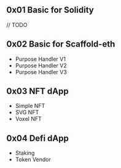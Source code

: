 ## 0x01 Basic for Solidity

// TODO

## 0x02 Basic for Scaffold-eth

* Purpose Handler V1
* Purpose Handler V2
* Purpose Handler V3

## 0x03 NFT dApp

* Simple NFT
* SVG NFT
* Voxel NFT

## 0x04 Defi dApp

* Staking
* Token Vendor  
